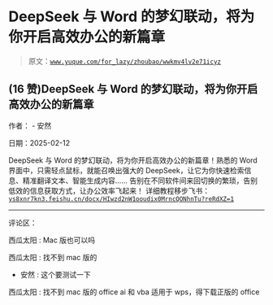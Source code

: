 # DeepSeek 与 Word 的梦幻联动，将为你开启高效办公的新篇章

> 原文：[`www.yuque.com/for_lazy/zhoubao/wwkmv4lv2e71icyz`](https://www.yuque.com/for_lazy/zhoubao/wwkmv4lv2e71icyz)

## (16 赞)DeepSeek 与 Word 的梦幻联动，将为你开启高效办公的新篇章

作者： - 安然

日期：2025-02-12

DeepSeek 与 Word 的梦幻联动，将为你开启高效办公的新篇章！熟悉的 Word 界面中，只需轻点鼠标，就能召唤出强大的 DeepSeek，让它为你快速检索信息、精准翻译文本、智能生成内容……
告别在不同软件间来回切换的繁琐，告别低效的信息获取方式，让办公效率飞起来！
详细教程移步飞书：[`ys8xnr7kn3.feishu.cn/docx/HIwzd2nW1ooudix0MrncQONhnTu?reRdXZ=1`](https://ys8xnr7kn3.feishu.cn/docx/HIwzd2nW1ooudix0MrncQONhnTu?reRdXZ=1)

* * *

评论区：

西瓜太阳 : Mac 版也可以吗

西瓜太阳 : 找不到 mac 版的

*   安然 : 这个要测试一下

西瓜太阳 : 找不到 mac 版的 office ai 和 vba 适用于 wps，得下载正版的 office
